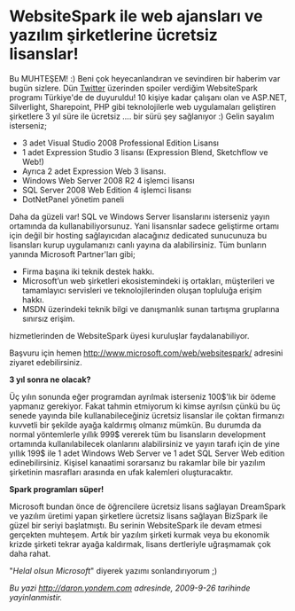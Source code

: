 # WebsiteSpark ile web ajansları ve yazılım şirketlerine ücretsiz lisanslar! 

Bu MUHTEŞEM! :) Beni çok heyecanlandıran ve sevindiren bir haberim var
bugün sizlere. Dün [Twitter](http://twitter.com/daronyondem) üzerinden
spoiler verdiğim WebsiteSpark programı Türkiye'de de duyuruldu! 10
kişiye kadar çalışanı olan ve ASP.NET, Silverlight, Sharepoint, PHP gibi
teknolojilerle web uygulamaları geliştiren şirketlere 3 yıl süre ile
ücretsiz .... bir sürü şey sağlanıyor :) Gelin sayalım isterseniz;

-   3 adet Visual Studio 2008 Professional Edition Lisansı
-   1 adet Expression Studio 3 lisansı (Expression Blend, Sketchflow ve
    Web!)
-   Ayrıca 2 adet Expression Web 3 lisansı.
-   Windows Web Server 2008 R2 4 işlemci lisansı
-   SQL Server 2008 Web Edition 4 işlemci lisansı
-   DotNetPanel yönetim paneli

Daha da güzeli var! SQL ve Windows Server lisanslarını isterseniz yayın
ortamında da kullanabiliyorsunuz. Yani lisansnlar sadece geliştirme
ortamı için değil bir hosting sağlayıcıdan alacağınız dedicated
sunucunuza bu lisansları kurup uygulamanızı canlı yayına da
alabilirsiniz. Tüm bunların yanında Microsoft Partner'ları gibi;

-   Firma başına iki teknik destek hakkı.
-   Microsoft’un web şirketleri ekosistemindeki iş ortakları,
    müşterileri ve tamamlayıcı servisleri ve teknolojilerinden oluşan
    topluluğa erişim hakkı.    
-   MSDN üzerindeki teknik bilgi ve danışmanlık sunan tartışma
    gruplarına sınırsız erişim.

hizmetlerinden de WebsiteSpark üyesi kuruluşlar faydalanabiliyor.

Başvuru için hemen <http://www.microsoft.com/web/websitespark/> adresini
ziyaret edebilirsiniz.

**3 yıl sonra ne olacak?**

Üç yılın sonunda eğer programdan ayrılmak isterseniz 100\$'lık bir ödeme
yapmanız gerekiyor. Fakat tahmin etmiyorum ki kimse ayrılsın çünkü bu üç
senede yayında bile kullanabileceğiniz ücretsiz lisanslar ile çoktan
firmanızı kuvvetli bir şekilde ayağa kaldırmış olmanız mümkün. Bu
durumda da normal yöntemlerle yıllık 999\$ vererek tüm bu lisansların
development ortamında kullanılabilecek olanlarını alabilirsiniz ve yayın
tarafı için de yine yıllık 199\$ ile 1 adet Windows Web Server ve 1 adet
SQL Server Web edition edinebilirsiniz. Kişisel kanaatimi sorarsanız bu
rakamlar bile bir yazılım şirketinin masrafları arasında en ufak
kalemleri oluşturacaktır.

**Spark programları süper!**

Microsoft bundan önce de öğrencilere ücretsiz lisans sağlayan DreamSpark
ve yazılım üretimi yapan şirketlere ücretsiz lisans sağlayan BizSpark
ile güzel bir seriyi başlatmıştı. Bu serinin WebsiteSpark ile devam
etmesi gerçekten muhteşem. Artık bir yazılım şirketi kurmak veya bu
ekonomik krizde şirketi tekrar ayağa kaldırmak, lisans dertleriyle
uğraşmamak çok daha rahat.

"*Helal olsun Microsoft*" diyerek yazımı sonlandırıyorum ;)


*Bu yazi http://daron.yondem.com adresinde, 2009-9-26 tarihinde yayinlanmistir.*